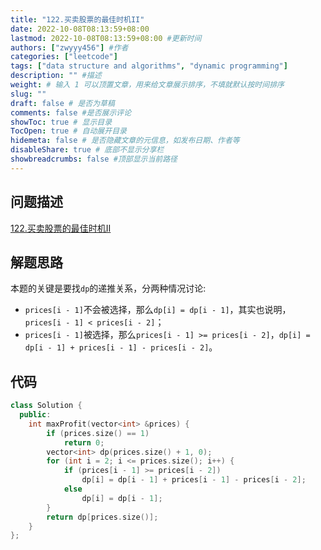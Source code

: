 ```yaml
---
title: "122.买卖股票的最佳时机II"
date: 2022-10-08T08:13:59+08:00
lastmod: 2022-10-08T08:13:59+08:00 #更新时间
authors: ["zwyyy456"] #作者
categories: ["leetcode"]
tags: ["data structure and algorithms", "dynamic programming"]
description: "" #描述
weight: # 输入 1 可以顶置文章，用来给文章展示排序，不填就默认按时间排序
slug: ""
draft: false # 是否为草稿
comments: false #是否展示评论
showToc: true # 显示目录
TocOpen: true # 自动展开目录
hidemeta: false # 是否隐藏文章的元信息，如发布日期、作者等
disableShare: true # 底部不显示分享栏
showbreadcrumbs: false #顶部显示当前路径
---
```

## 问题描述
[122.买卖股票的最佳时机II](https://leetcode.cn/problems/best-time-to-buy-and-sell-stock-ii/)

## 解题思路
本题的关键是要找`dp`的递推关系，分两种情况讨论:
- `prices[i - 1]`不会被选择，那么`dp[i] = dp[i - 1]`，其实也说明，`prices[i - 1] < prices[i - 2]`；
- `prices[i - 1]`被选择，那么`prices[i - 1] >= prices[i - 2]`，`dp[i] = dp[i - 1] + prices[i - 1] - prices[i - 2]`。

## 代码
```cpp
class Solution {
  public:
    int maxProfit(vector<int> &prices) {
        if (prices.size() == 1)
            return 0;
        vector<int> dp(prices.size() + 1, 0);
        for (int i = 2; i <= prices.size(); i++) {
            if (prices[i - 1] >= prices[i - 2])
                dp[i] = dp[i - 1] + prices[i - 1] - prices[i - 2];
            else
                dp[i] = dp[i - 1];
        }
        return dp[prices.size()];
    }
};
```

